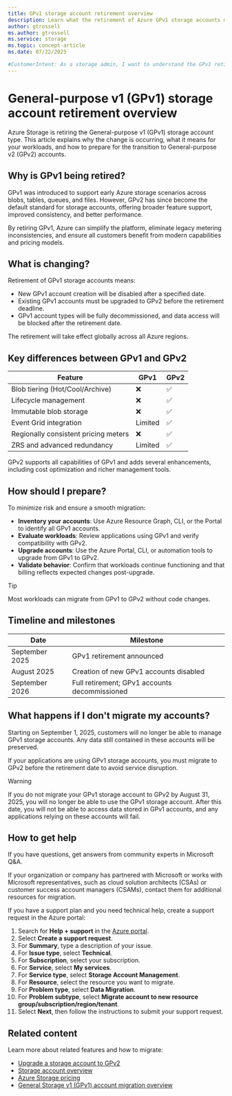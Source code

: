 ```yaml
---
title: GPv1 storage account retirement overview
description: Learn what the retirement of Azure GPv1 storage accounts means and how to prepare for the transition to GPv2.
author: gtrossell
ms.author: gtrossell
ms.service: storage
ms.topic: concept-article
ms.date: 07/22/2025

#CustomerIntent: As a storage admin, I want to understand the GPv1 retirement so that I can prepare for a smooth migration to GPv2.
---
```


# General-purpose v1 (GPv1) storage account retirement overview

Azure Storage is retiring the General-purpose v1 (GPv1) storage account type. This article explains why the change is occurring, what it means for your workloads, and how to prepare for the transition to General-purpose v2 (GPv2) accounts.

## Why is GPv1 being retired?

GPv1 was introduced to support early Azure storage scenarios across blobs, tables, queues, and files. However, GPv2 has since become the default standard for storage accounts, offering broader feature support, improved consistency, and better performance.

By retiring GPv1, Azure can simplify the platform, eliminate legacy metering inconsistencies, and ensure all customers benefit from modern capabilities and pricing models.

## What is changing?

Retirement of GPv1 storage accounts means:

- New GPv1 account creation will be disabled after a specified date.
- Existing GPv1 accounts must be upgraded to GPv2 before the retirement deadline.
- GPv1 account types will be fully decommissioned, and data access will be blocked after the retirement date.

The retirement will take effect globally across all Azure regions.

## Key differences between GPv1 and GPv2

| Feature | GPv1 | GPv2 |
|--------|------|------|
| Blob tiering (Hot/Cool/Archive) | ❌ | ✅ |
| Lifecycle management | ❌ | ✅ |
| Immutable blob storage | ❌ | ✅ |
| Event Grid integration | Limited | ✅ |
| Regionally consistent pricing meters | ❌ | ✅ |
| ZRS and advanced redundancy | Limited | ✅ |

GPv2 supports all capabilities of GPv1 and adds several enhancements, including cost optimization and richer management tools.

## How should I prepare?

To minimize risk and ensure a smooth migration:

- **Inventory your accounts**: Use Azure Resource Graph, CLI, or the Portal to identify all GPv1 accounts.
- **Evaluate workloads**: Review applications using GPv1 and verify compatibility with GPv2.
- **Upgrade accounts**: Use the Azure Portal, CLI, or automation tools to upgrade from GPv1 to GPv2.
- **Validate behavior**: Confirm that workloads continue functioning and that billing reflects expected changes post-upgrade.

> [!TIP]
> Most workloads can migrate from GPv1 to GPv2 without code changes.

## Timeline and milestones

| Date | Milestone |
|------|-----------|
| September 2025 | GPv1 retirement announced |
| August 2025 | Creation of new GPv1 accounts disabled |
| September 2026 | Full retirement; GPv1 accounts decommissioned |

## What happens if I don't migrate my accounts?
 Starting on September 1, 2025, customers will no longer be able to manage GPv1  storage accounts. Any data still contained in these accounts will be preserved.

 If your applications are using GPv1 storage accounts, you must migrate to GPv2 before the retirement date to avoid service disruption.

> [!Warning]
> If you do not migrate your GPv1 storage account to GPv2 by August 31, 2025, you will no longer be able to use the GPv1 storage account. After this date, you will not be able to access data stored in GPv1 accounts, and any applications relying on these accounts will fail.

## How to get help
If you have questions, get answers from community experts in Microsoft Q&A.

If your organization or company has partnered with Microsoft or works with Microsoft representatives, such as cloud solution architects (CSAs) or customer success account managers (CSAMs), contact them for additional resources for migration.

If you have a support plan and you need technical help, create a support request in the Azure portal:

1. Search for **Help + support** in the [Azure portal](https://portal.azure.com#view/Microsoft_Azure_Support/HelpAndSupportBlade/~/overview).
1. Select **Create a support request**.
1. For **Summary**, type a description of your issue.
1. For **Issue type**, select **Technical**.
1. For **Subscription**, select your subscription.
1. For **Service**, select **My services**.
1. For **Service type**, select **Storage Account Management**.
1. For **Resource**, select the resource you want to migrate.
1. For **Problem type**, select **Data Migration**.
1. For **Problem subtype**, select **Migrate account to new resource group/subscription/region/tenant**.
1. Select **Next**, then follow the instructions to submit your support request.



## Related content

Learn more about related features and how to migrate:

- [Upgrade a storage account to GPv2](https://learn.microsoft.com/azure/storage/common/storage-account-upgrade)  
- [Storage account overview](https://learn.microsoft.com/azure/storage/common/storage-account-overview)  
- [Azure Storage pricing](https://azure.microsoft.com/pricing/details/storage/)  
- [General Storage v1 (GPv1) account migration overview](https://learn.microsoft.com/azure/storage/common/gpv1-account-migrate)